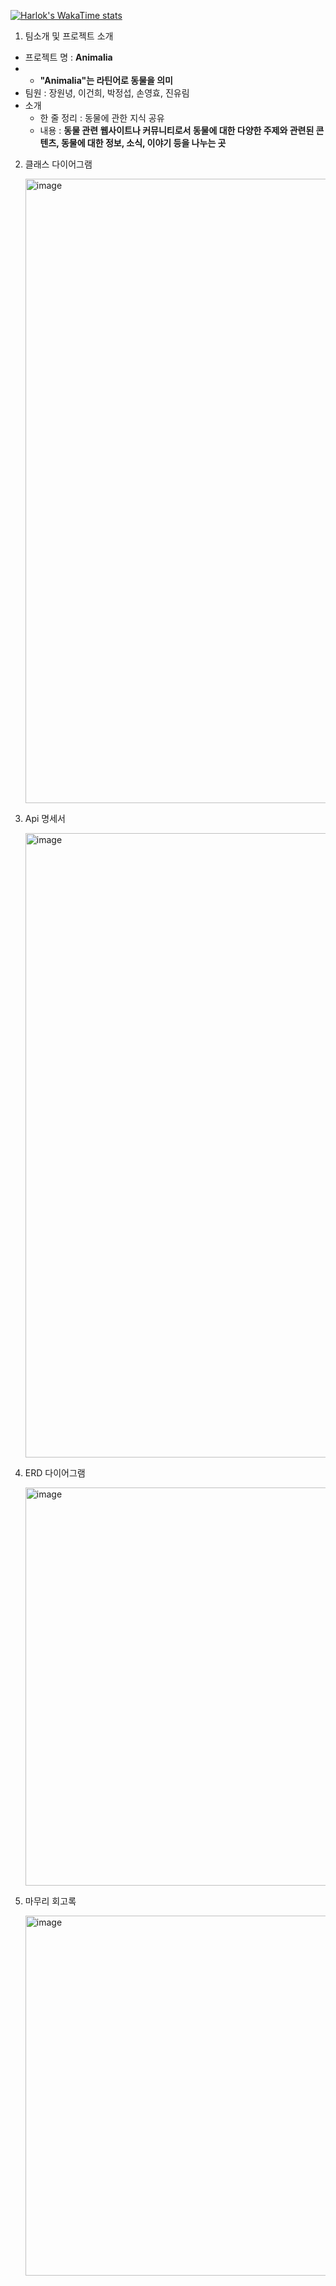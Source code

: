 [![Harlok's WakaTime stats](https://github-readme-stats.vercel.app/api/wakatime?username=onenyeong)](https://github.com/anuraghazra/github-readme-stats)
1. 팀소개 및 프로젝트 소개
   
- 프로젝트 명 :  **Animalia**
- - **"Animalia"는 라틴어로 동물을 의미**
- 팀원 : 장원녕, 이건희, 박정섭, 손영효, 진유림
- 소개
    - 한 줄 정리 :  동물에 관한 지식 공유
    - 내용 : **동물 관련 웹사이트나 커뮤니티로서  동물에 대한 다양한 주제와 관련된 콘텐츠, 동물에 대한 정보, 소식, 이야기 등을 나누는 곳**

2. 클래스 다이어그램

    <img width="999" alt="image" src="https://github.com/katchSpring/animallia/assets/108345184/a4ac0540-0f22-427a-87c2-98e3957a32a4">
  
3. Api 명세서

   <img width="999" alt="image" src="https://github.com/katchSpring/animallia/assets/108345184/87626d6a-7171-4837-ae5d-2b658180f94b">

4. ERD 다이어그램

   <img width="637" alt="image" src="https://github.com/katchSpring/animallia/assets/108345184/939fdddd-90e3-466f-8043-66b36fbaba3e">

5. 마무리 회고록

   <img width="576" alt="image" src="https://github.com/katchSpring/animallia/assets/108345184/ee0df150-e6a2-4344-9768-9273b480286d">
